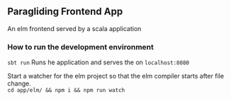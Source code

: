 ## Paragliding Frontend App
An elm frontend served by a scala application

### How to run the development environment
`sbt run` Runs he application and serves the on `localhost:8080`

Start a watcher for the elm project so that the elm compiler starts after file change.  
`cd app/elm/ && npm i && npm run watch`
